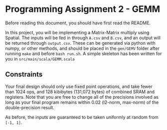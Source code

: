 # Programming Assignment 2 - GEMM
Before reading this document, you should have first read the README.

In this project, you will be implementing a Matrix-Matrix multiply using Spatial. The inputs will be fed in through `A.csv` and `B.csv`, and an output will be returned through `output.csv`. These can be generated via python with numpy, or other methods, and should be placed in the `gen/GEMV` folder after running `make` and before `bash run.sh`. A simple skeleton has been written for you in `src/main/scala/GEMM.scala`


## Constraints
Your final design should only use fixed point operations, and take fewer than 1024 ops, and 128 kibibytes (131,072 bytes) of combined SRAM and registers.
Note that you are free to change all of the precisions involved as long as your final program remains within 0.02 (l2-norm, max-norm) of the double-precision result.

As before, the inputs are guaranteed to be taken uniformly at random from `[-1, 1]`.


